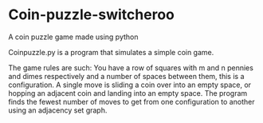 # Coin-puzzle-switcheroo
A coin puzzle game made using python

Coinpuzzle.py is a program that simulates a simple coin game. 

The game rules are such:
You have a row of squares with m and n pennies and dimes respectively and a number of spaces between them,
this is a configuration.
A single move is sliding a coin over into an empty space, or hopping an adjacent coin and landing into an empty space. 
The program finds the fewest number of moves to get from one configuration to another using an adjacency set graph.
